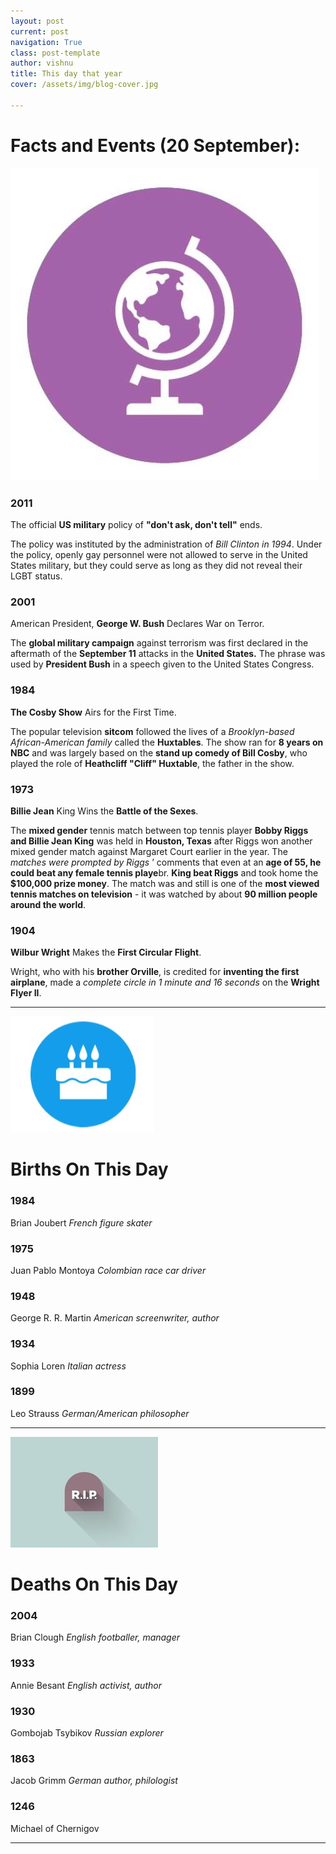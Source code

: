 ```yaml
---
layout: post
current: post
navigation: True
class: post-template
author: vishnu
title: This day that year
cover: /assets/img/blog-cover.jpg

---
```




# Facts and Events (20 September):

![Fact](/assets/img/blog/fact.jpg)

### 2011
The official **US military** policy of **"don't ask, don't tell"** ends.

The policy was instituted by the administration of _Bill Clinton in 1994_. Under the policy, openly gay personnel were not allowed to serve in the United States military, but they could serve as long as they did not reveal their LGBT status.

### 2001
American President, **George W. Bush** Declares War on Terror.

The **global military campaign** against terrorism was first declared in the aftermath of the **September 11** attacks in the **United States.** The phrase was used by **President Bush** in a speech given to the United States Congress.

### 1984
**The Cosby Show** Airs for the First Time.

The popular television **sitcom** followed the lives of a _Brooklyn-based African-American family_ called the **Huxtables**. The show ran for **8 years on NBC** and was largely based on the **stand up comedy of Bill Cosby**, who played the role of **Heathcliff "Cliff" Huxtable**, the father in the show.

### 1973
**Billie Jean** King Wins the **Battle of the Sexes**.

The **mixed gender** tennis match between top tennis player **Bobby Riggs and Billie Jean King** was held in **Houston, Texas** after Riggs won another mixed gender match against Margaret Court earlier in the year. The _matches were prompted by Riggs_ ’ comments that even at an **age of 55, he could beat any female tennis playe**br. **King beat Riggs** and took home the **$100,000 prize money**. The match was and still is one of the **most viewed tennis matches on television** - it was watched by about **90 million people around the world**.

### 1904
**Wilbur Wright** Makes the **First Circular Flight**.

Wright, who with his **brother Orville**, is credited for **inventing the first airplane**, made a _complete circle in 1 minute and 16 seconds_ on the **Wright Flyer II**.

---
![Bday](/assets/img/blog/bday.jpg)

# Births On This Day

### 1984
Brian Joubert
_French figure skater_

### 1975
Juan Pablo Montoya
_Colombian race car driver_

### 1948
George R. R. Martin
_American screenwriter, author_

### 1934
Sophia Loren
_Italian actress_

### 1899
Leo Strauss
_German/American philosopher_

---
![Rip](/assets/img/blog/rip.jpg)

# Deaths On This Day

### 2004
Brian Clough
_English footballer, manager_

### 1933
Annie Besant
_English activist, author_

### 1930
Gombojab Tsybikov
_Russian explorer_

### 1863
Jacob Grimm
_German author, philologist_

### 1246
Michael of Chernigov


---
